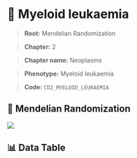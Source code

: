 # 🧪 Myeloid leukaemia

> **Root:** Mendelian Randomization

> **Chapter:** 2  

> **Chapter name:** Neoplasms

> **Phenotype:** Myeloid leukaemia  

> **Code:** `CD2_MYELOID_LEUKAEMIA`

## 🧬 Mendelian Randomization  

<img src="/MR/Figures/Forward/CD2_MYELOID_LEUKAEMIA.png"/>

## 📊 Data Table

<CsvTableMRF src="/MR/Data/Forward/CD2_MYELOID_LEUKAEMIA.csv"/>
